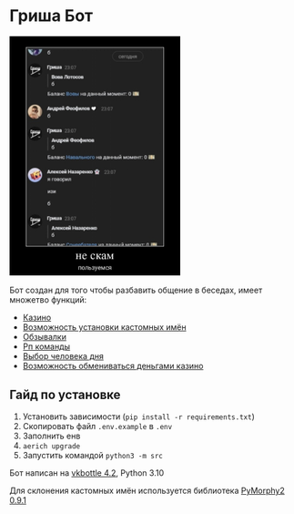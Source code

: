 # Гриша Бот
<img src="markdowns/images/scam.jpg" alt="drawing" width="300"/>

Бот создан для того чтобы разбавить общение в беседах, имеет множетво функций:

- [Казино](/modules/casino.py)
- [Возможность установки кастомных имён](/modules/custom_names.py)
- [Обзывалки](/modules/insults.py)
- [Рп команды](/modules/rp.py)
- [Выбор человека дня](/modules/person_of_day.py)
- [Возможность обмениваться деньгами казино](/modules/balance.py)

## Гайд по установке
1. Установить зависимости (`pip install -r requirements.txt`)
2. Скопировать файл `.env.example` в `.env`
3. Заполнить енв
4. `aerich upgrade`
5. Запустить командой `python3 -m src`


Бот написан на [vkbottle 4.2](https://github.com/vkbottle/vkbottle/tree/v4.x), Python 3.10


Для склонения кастомных имён используется библиотека [PyMorphy2 0.9.1](https://github.com/kmike/pymorphy2/releases/tag/0.9.1)

